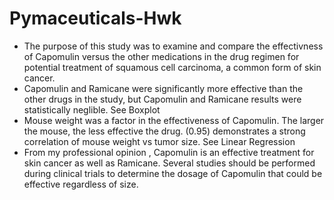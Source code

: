 # Pymaceuticals-Hwk

- The purpose of this study was to examine and compare the effectivness of Capomulin versus the other medications in the drug regimen for potential treatment of squamous cell carcinoma, a common form of skin cancer. 
- Capomulin and Ramicane were significantly more effective than the other drugs in the study, but Capomulin and Ramicane results were statistically neglible. See Boxplot
- Mouse weight was a factor in the effectiveness of Capomulin. The larger the mouse, the less effective the drug. (0.95) demonstrates a strong correlation of mouse weight vs tumor size. See Linear Regression
 - From my professional opinion , Capomulin is an effective treatment for skin cancer as well as Ramicane. Several studies should be performed during clinical trials to determine the dosage of Capomulin that could be effective regardless of size. 
